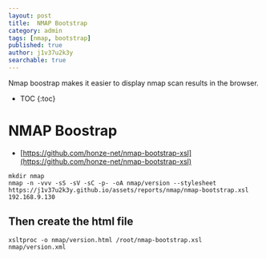 ```yaml
---
layout: post
title:  NMAP Bootstrap
category: admin
tags: [nmap, bootstrap]
published: true
author: j1v37u2k3y
searchable: true
---
```

Nmap boostrap makes it easier to display nmap scan results in the browser.

<!--cut-->

* TOC
{:toc}

# NMAP Boostrap 

 - [https://github.com/honze-net/nmap-bootstrap-xsl](https://github.com/honze-net/nmap-bootstrap-xsl)

```
mkdir nmap
nmap -n -vvv -sS -sV -sC -p- -oA nmap/version --stylesheet https://j1v37u2k3y.github.io/assets/reports/nmap/nmap-bootstrap.xsl 192.168.9.130
```

## Then create the html file

```
xsltproc -o nmap/version.html /root/nmap-bootstrap.xsl nmap/version.xml
```
